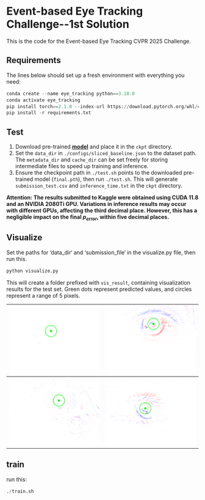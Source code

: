 # Event-based Eye Tracking Challenge--1st Solution
This is the code for the Event-based Eye Tracking CVPR 2025 Challenge. 

## Requirements
The lines below should set up a fresh environment with everything you need:
```python
conda create --name eye_tracking python==3.10.0
conda activate eye_tracking
pip install torch==2.1.0 --index-url https://download.pytorch.org/whl/cu118
pip install -r requirements.txt
```

## Test
1. Download pre-trained [**model**](https://drive.google.com/drive/folders/16jHbCktdq34-BuuZgfpcV_ZOzQSFBlvm?usp=sharing) and place it in the `ckpt` directory.
2. Set the `data_dir` in `./configs/sliced_baseline.json` to the dataset path. The `metadata_dir` and `cache_dir` can be set freely for storing intermediate files to speed up training and inference.  
3. Ensure the checkpoint path in `./test.sh` points to the downloaded pre-trained model (`final.pth`), then run `./test.sh`. This will generate `submission_test.csv` and `inference_time.txt` in the `ckpt` directory.

**Attention: 
The results submitted to Kaggle were obtained using CUDA 11.8 and an NVIDIA 2080Ti GPU. Variations in inference results may occur with different GPUs, affecting the third decimal place. However, this has a negligible impact on the final $p_{error}$, within five decimal places.**

## Visualize
Set the paths for ‘data_dir‘ and ‘submission_file‘ in the visualize.py file, then run this.
```python
python visualize.py
```
This will create a folder prefixed with `vis_result`, containing visualization results for the test set. Green dots represent predicted values, and circles represent a range of 5 pixels.

| ![Image 1](vis_result/1_1.gif) | ![Image 2](vis_result/3_1.gif)  |
| ------------------------------ | ------------------------------  |
| ![Image 3](vis_result/7_5.gif) | ![Image 4](vis_result/10_2.gif) |

## train
run this:
```python
./train.sh
```
